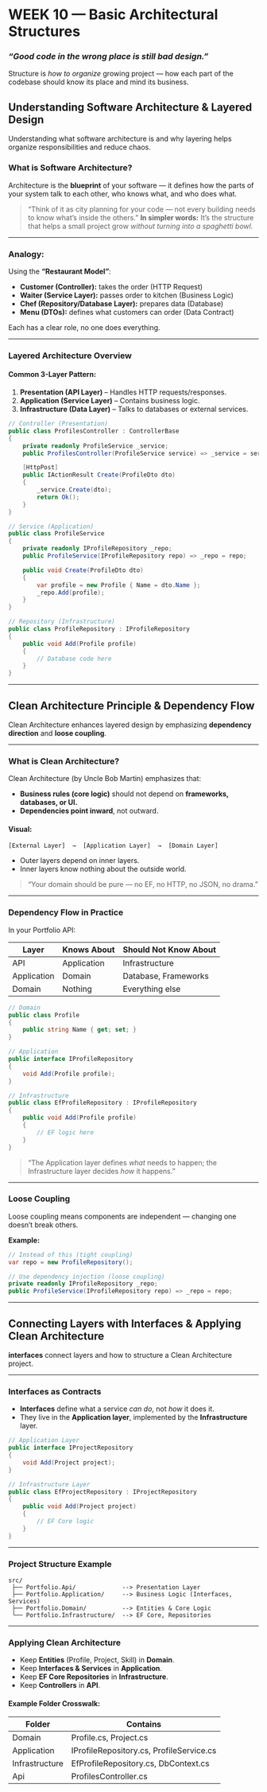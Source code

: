 # **WEEK 10 — Basic Architectural Structures**
### *“Good code in the wrong place is still bad design.”*

Structure is *how to organize* growing project — how each part of the codebase should know its place and mind its business.

## **Understanding Software Architecture & Layered Design**
Understanding what software architecture is and why layering helps organize responsibilities and reduce chaos.

### **What is Software Architecture?**
Architecture is the **blueprint** of your software — it defines how the parts of your system talk to each other, who knows what, and who does what.
> “Think of it as city planning for your code — not every building needs to know what’s inside the others.”
**In simpler words:**
It’s the structure that helps a small project grow *without turning into a spaghetti bowl.*

---

### **Analogy:**

Using the **“Restaurant Model”**:

* **Customer (Controller):** takes the order (HTTP Request)
* **Waiter (Service Layer):** passes order to kitchen (Business Logic)
* **Chef (Repository/Database Layer):** prepares data (Database)
* **Menu (DTOs):** defines what customers can order (Data Contract)

Each has a clear role, no one does everything.

---

### **Layered Architecture Overview**

#### Common 3-Layer Pattern:

1. **Presentation (API Layer)** – Handles HTTP requests/responses.
2. **Application (Service Layer)** – Contains business logic.
3. **Infrastructure (Data Layer)** – Talks to databases or external services.

```csharp
// Controller (Presentation)
public class ProfilesController : ControllerBase
{
    private readonly ProfileService _service;
    public ProfilesController(ProfileService service) => _service = service;

    [HttpPost]
    public IActionResult Create(ProfileDto dto)
    {
        _service.Create(dto);
        return Ok();
    }
}

// Service (Application)
public class ProfileService
{
    private readonly IProfileRepository _repo;
    public ProfileService(IProfileRepository repo) => _repo = repo;

    public void Create(ProfileDto dto)
    {
        var profile = new Profile { Name = dto.Name };
        _repo.Add(profile);
    }
}

// Repository (Infrastructure)
public class ProfileRepository : IProfileRepository
{
    public void Add(Profile profile)
    {
        // Database code here
    }
}
```
---

## **Clean Architecture Principle & Dependency Flow**
Clean Architecture enhances layered design by emphasizing **dependency direction** and **loose coupling**.

---

### **What is Clean Architecture?**

Clean Architecture (by Uncle Bob Martin) emphasizes that:

* **Business rules (core logic)** should not depend on **frameworks, databases, or UI.**
* **Dependencies point inward**, not outward.

#### Visual:

```
[External Layer]  →  [Application Layer]  →  [Domain Layer]
```

* Outer layers depend on inner layers.
* Inner layers know nothing about the outside world.

> “Your domain should be pure — no EF, no HTTP, no JSON, no drama.”

---

### **Dependency Flow in Practice**

In your Portfolio API:

| Layer       | Knows About | Should Not Know About |
| ----------- | ----------- | --------------------- |
| API         | Application | Infrastructure        |
| Application | Domain      | Database, Frameworks  |
| Domain      | Nothing     | Everything else       |

```csharp
// Domain
public class Profile
{
    public string Name { get; set; }
}

// Application
public interface IProfileRepository
{
    void Add(Profile profile);
}

// Infrastructure
public class EfProfileRepository : IProfileRepository
{
    public void Add(Profile profile)
    {
        // EF logic here
    }
}
```

> “The Application layer defines *what* needs to happen; the Infrastructure layer decides *how* it happens.”

---

### **Loose Coupling**
Loose coupling means components are independent — changing one doesn’t break others.

**Example:**

```csharp
// Instead of this (tight coupling)
var repo = new ProfileRepository();

// Use dependency injection (loose coupling)
private readonly IProfileRepository _repo;
public ProfileService(IProfileRepository repo) => _repo = repo;
```
---

## **Connecting Layers with Interfaces & Applying Clean Architecture**
**interfaces** connect layers and how to structure a Clean Architecture project.

---

### **Interfaces as Contracts**

* **Interfaces** define what a service *can do*, not *how* it does it.
* They live in the **Application layer**, implemented by the **Infrastructure** layer.

```csharp
// Application Layer
public interface IProjectRepository
{
    void Add(Project project);
}

// Infrastructure Layer
public class EfProjectRepository : IProjectRepository
{
    public void Add(Project project)
    {
        // EF Core logic
    }
}
```
---

### **Project Structure Example**

```
src/
 ├── Portfolio.Api/             --> Presentation Layer
 ├── Portfolio.Application/     --> Business Logic (Interfaces, Services)
 ├── Portfolio.Domain/          --> Entities & Core Logic
 └── Portfolio.Infrastructure/  --> EF Core, Repositories
```

---

### **Applying Clean Architecture**

* Keep **Entities** (Profile, Project, Skill) in **Domain**.
* Keep **Interfaces & Services** in **Application**.
* Keep **EF Core Repositories** in **Infrastructure**.
* Keep **Controllers** in **API**.

#### Example Folder Crosswalk:

| Folder         | Contains                                 |
| -------------- | ---------------------------------------- |
| Domain         | Profile.cs, Project.cs                   |
| Application    | IProfileRepository.cs, ProfileService.cs |
| Infrastructure | EfProfileRepository.cs, DbContext.cs     |
| Api            | ProfilesController.cs                    |